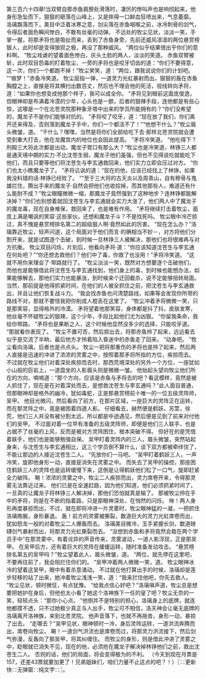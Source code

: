 第三百六十四章!当双臂自那赤鱼肩膀处滑落时，凄厉的惨叫声也是响彻起来，他身形急坠而下，狠狠的砸落在山峰上，又是摔得一口鲜血狂喷出来，气息萎靡。
洛璃飘落而下，美目中泛着冰寒之意，剑尖落在赤鱼咽喉之前，冰冷刺骨的剑气，令得后者面色瞬间惨白，不敢有丝毫的动弹。
不远处的牧尘见状，淡淡一笑，手掌一握，将那矛将也是吸扯而来，丢到了赤鱼身旁，先前还威风凛凛的两位悬赏榜狠人，此时却是变得狼狈之极，再没了那种威风。
“两位似乎结果很出乎你们的意料啊。
”牧尘戏谑的望着面色惨白，灰头土脸的两人，淡淡的笑道。
赤鱼双臂被斩，此时双目怨毒的盯着牧尘，一旁的矛将也是咬牙切齿的道：“你们不要得意，这一次，你们一个都跑不掉！”牧尘笑笑，道：“两位，跟我说说你们的计划吧。
”“做梦！”赤鱼冷笑道。
牧尘屈指一弹，一道灵力光虹暴射而出，狠狠的轰在赤鱼胸膛之上，直接是将其横扫出数百丈，然后也不理会他的死活，视线转向矛将，道：“如果你也想变成他那个样子，我可以成全你。
”矛将见到眼前这面庞俊逸，但眼神却是布满着冷漠的少年，心头也是一颤，后者的狠辣手段，连他都是有些心惊，这哪是一个在北苍灵院那种象牙塔中出来的学员所能拥有的？“你们没希望的，魔龙子不是你们能够对抗的。
”矛将咬了咬牙，道：“现在放了我们，你们离开还来得及，否则落到魔龙子手中，你们一个都活不了！”“他想干什么？”牧尘眉头微皱，道。
“干什么？嘿嘿，当然是将你们全部给吃下去·那样北苍灵院就会遭受到重大打击，他在龙魔宫内的地位也会因此提高。
”矛将冷笑道。
“他吃得下？刑殿三大将此次都是出动，魔龙子胃口有那么大？”牧尘也是冷笑道，林铮三人都是通天境中期的实力·不比沈苍生弱，魔龙子他们虽强，但也不见得说吃就能吃下他们，而且只要等他们将沈苍生与李玄通救回来，他们实力立即会压过对方。
“你们也太小瞧魔龙子了。
”矛将讥讽的道：“现在的他，应该已经找上了林铮，如果我没料错的话·林铮已经败了。
”“至于三大将的古天炎以及周青山，自有穆骨与鬼雄拦住，腾出手来的魔龙子·自然会把他们也收拾掉，而其他那些人，难道还有什么能耐不成？”牧尘眼瞳微微一缩，那魔龙子竟然强到了这种地步？连林铮都能解决掉？“你们也别想着就回沈苍生与李玄通就会实力大涨了，他们两人中了魔龙子的魔龙毒，现在自身难保，救回来了，也是难有作用。
”矛将继续打击着牧尘，面庞上满是嘲讽的笑容·这些家伙，还想和魔龙子斗？不是找死吗。
牧尘眼中冷芒掠过，真不愧是悬赏榜排名第二的超级狠人啊·竟然如此的厉害。
“现在怎么办？”洛璃靠近牧尘，轻声问道，这个局面对于他们而言·的确相当不妙－，对方将他们分割开来，就是试图逐个击破，到时候一旦林铮三人被解决，那他们也将很难再与对方抗衡。
牧尘双目闪烁，片刻后，他看向矛将·道：“你应该知道沈苍生与李玄通在何处吧？”“你还想去救他们？他们中了毒，你救了也没用！”矛将冷笑道。
“这就不用你来理会了·带路就行了。
”牧尘淡淡一笑，既然对方想要逐个击破他们，而他也是能够借此将沈苍生与李玄通找到，他们身上的毒，到时候也能想办法，如果能够解去，那他们实力也能暴涨，到时候来个迂回截杀，说不定能够扭转局面。
当然，那前提是他得抓紧时间，在他们的人被全抓住之前，把沈苍生与李玄通救出，并且让他们恢复战斗力。
“我会找赤鱼也问清楚路线，如果等会发现你所带的路线不对，那就不要怪我把你削成人棍丢在这里了。
”牧尘冲着矛将微微一笑，只是那笑容，显得格外的冷漠。
矛将望着他那笑容，身体都是抖了抖，皮肤发寒，他丝毫不怀疑牧尘的狠辣，这个少年，手段比起他们尤为凶狠。
“你留我条命，我给你带路。
”矛将也是果断之人，这个时候他显然没多少的选择，只能咬牙道。
“那就看你表现了。
”牧尘不置可否，然后掠出去，将那赤鱼拎了起来，远远看去似乎是交流了半晌，最后他方才拎着陷入昏迷中的赤鱼走了回来。
“动身吧。
”牧尘看向洛璃，后者也是点点头。
牧尘一把将那重伤的矛将也是拎了起来，然后两人直接是迅速的冲进了浓浓的灵雾之中，按照着那矛将所指的方位，疾掠而去。
不过就在牧尘他们对着深处疾掠而去时，那西荒境深处的另外一个方位，一座犹如小山般的巨岩上，一道盘坐的人影眉头则是微微一皱。
他抬起头望向牧尘他们所在的方向，喃喃道：“那个方向，应该是赤鱼与矛将去的吧？看这模样，竟然是被人抓住了，现在是在对着深处而去，是想救沈苍生与李玄通吗？”此人面目普通，但那眼神却是格外的幽冷，犹如毒蛇，正是那悬赏榜前十唯一的一位五级灵阵师，吴甲。
他目光微闪，然后看向了前方，在那片区域，一座巨大的灵阵正在运转，而在那灵阵之中，竟是被困着四道人影。
仔细看去，赫然便是鹤妖，苏萱，徐荒，他们三人并没有被分割太远，所以都是中途遇见，然后便是见到了前来对付他们的吴甲。
不过面对着一位早有准备的五级灵阵师，即便是他们三人联手，也是占据不了丝毫的上风，反而是被对方灵阵困住，根本突破不得。
但好在的是凭借着联手，他们也是能够勉强自保。
吴甲盯着灵阵内的三人，眉头微皱，突然站起身来，与沈苍生与李玄通相比，这三个学员倒不算什么，谈下双方都被牵绊住了，不能让那边的人接近沈苍生二人。
“先放你们一马吧。
”吴甲盯着鹤妖三人，一声冷笑，旋即他身形一动，直接是消失在灵雾之中。
而失去了吴甲的操控，那座困住鹤妖三人的灵阵也是运转缓慢下来，这倒是让得鹤妖他们松了一口气，旋即赶紧全力破阵。
唰！浓浓的灵雾之中，牧尘二人疾掠而出，灵力席卷开来，令得那灵雾无法靠近过来。
他们已是在全速赶路，因为他们知道，他们必须抓紧时间了，一旦真的让魔龙子将林铮三人解决掉，那他们恐怕就真是输了。
那被牧尘拎在手中的矛将，则是在不断的指着路，只是那眼神深处，在悄然的闪烁。
咻！两人身形再度暴掠而出，不过，就在即将冲进一片灵雾时，牧尘眼神猛的一凝，一把抓住洛璃皓腕，身形暴退。
轰！前方的灵雾被撕裂，数道巨大的灵力光虹席卷而出，犹如怒龙一般的对着牧尘二人爆轰而去。
洛璃美目微冷，玉手紧握长剑，数道磅礴剑气暴射而出，将那灵力光虹撕裂而去。
“没想到赤鱼和矛将竟然会栽在两个学员手中”在那灵雾中，有着诧异的声音传来，灵雾波动，一道人影浮现，正是那吴甲。
在吴甲后方，还有着巨大的灵阵在缓缓运转，随时准备发动攻击。
“悬赏榜排名第五的吴甲吗？”牧尘望着此人，眉头微皱，道。
“两位，就先停在这里吧，不要再往前了，我会阻拦住你们的。
”吴甲冲着两人微微一笑，道。
牧尘眼神冰冷的望着这吴甲，眼中有着杀意涌动。
不过就在他打算出手的时候，洛璃却是莲步轻移的站了出来，她冲着牧尘浅浅一笑，道：“我来拦住他吧，你先去救人。
”牧尘见状，顿时微怔，有点犹豫。
“给我点信心好吧？”洛璃嗔声道，牧尘总是想要把她护在身后，但他也太小看了她这个洛神族下一任的皇了吧？牧尘无奈的一笑，轻轻点头：“那你小心点。
”他倒并不是特别的担心，洛璃身上的底牌，就连他都摸不透，只不过她极少真正与人出手，牧尘可不相信，洛天神会让毫无底牌的洛璃离开洛神族，来到北苍灵院。
他声音落下，也就不再拖沓，身形一动，暴掠了出去。
“走哪去？”吴甲见状，眼神顿时一冷，身后灵阵运转，一道洪流奔腾而出，席卷向牧尘。
唰！一道剑气洪流也是席卷而过，将那灵力洪流接下，然后剑气弥漫，反轰向了那吴甲，将其纠缠住。
而牧尘的身形，则是借此冲进了灵雾之中，眨眼就已消失不见，现在的他，必须抢在魔龙子解决掉林铮他们之前，救出沈苍生二人。
否则的话，他们的局面，将会变得极为的不利。
（今天到现在月票是157，还差43票就要加更了！兄弟姐妹们，咱们力量不止这点的吧？！）〖∷更新快∷无弹窗∷纯文字∷〗。
